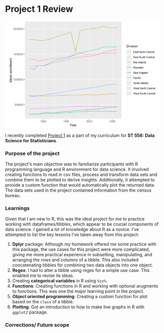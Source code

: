 # Project 1 Review

![My Image2](../images/Project1.PNG)


I recently completed [Project 1](https://rawcdn.githack.com/rhnprabhune/rhnprabhune.github.io/main/documents/rjprabhu_project1.html) as a part of my curriculum for **ST 558: Data Science for Statisticians**.

### Purpose of the project
The project's main objective was to familiarize participants with R programming language and R environment for data science. It involved creating functions to read in csv files, process and transform data sets and combine them to be plotted to derive insights. Additionally, it attempted to provide a custom function that would automatically plot the returned data.
The data sets used in the project contained information from the census bureau. 

### Learnings
Given that I am new to R, this was the ideal project for me to practice working with dataframes/tibbles, which appear to be crucial components of data science. I gained a lot of knowledge about R as a novice. I've attempted to list the key lessons I've taken away from this project:  
1. **Dplyr** package: Although my homework offered me some practice with this package, the use cases for this project were more complicated, giving me more practical experience in subsetting, manipulating, and arranging the rows and columns of a tibble. This also included concatenating tibbles for combining two data objects into one object. 
2. **Regex**: I had to alter a tibble using regex for a simple use case. This enabled me to revise its ideas.  
3. Creating **categorical variables** in R using `%in%`.  
4. **Functions**: Creating functions in R and working with optional arugments to functions. This was one the major learning point in the project.
5. **Object oriented programming**: Creating a custom function for plot based on the `class` of a tibble. 
6. **Plotting**: Got an introduction to how to make line graphs in R with `ggplot2` package.

### Corrections/ Future scope 
